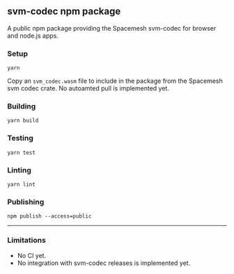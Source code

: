 ## svm-codec npm package
A public npm package providing the Spacemesh svm-codec for browser and node.js apps.

### Setup
`yarn`

Copy an `svm_codec.wasm` file to include in the package from the Spacemesh svm codec crate. No autoamted pull is implemented yet.

### Building
`yarn build`

### Testing
`yarn test`

### Linting
`yarn lint`

### Publishing
`npm publish --access=public`

-----

### Limitations
- No CI yet.
- No integration with svm-codec releases is implemented yet.